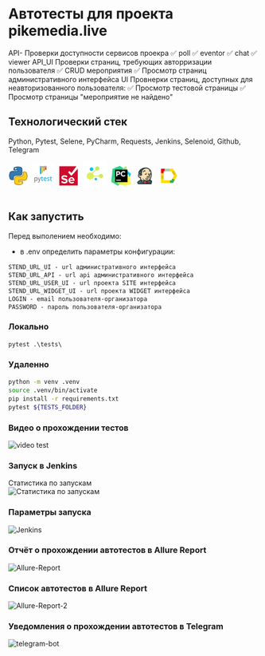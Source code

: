 # Автотесты для проекта pikemedia.live

API- Проверки доступности сервисов проекра
✅ poll
✅ eventor
✅ chat
✅ viewer
API_UI Проверки страниц, требующих авторризации пользователя
✅ CRUD мероприятия
✅ Просмотр страниц административного интерфейса
UI Провнерки страниц, доступных для неавторизованного пользователя:
✅ Просмотр тестовой страницы
✅ Просмотр страницы "мероприятие не найдено"


## Технологический стек
Python, Pytest, Selene, PyCharm, Requests, Jenkins, Selenoid, Github, Telegram

<p  align="left">
<div>
  <img src="https://github.com/Yunaika/yunaika/blob/main/img/logos/python.webp" title="Python" alt="Python" width="40" height="40"/>&nbsp;
  <img src="https://github.com/Yunaika/yunaika/blob/main/img/logos/pytest.png" title="Pytest" alt="Pytest" width="45" height="45"/>&nbsp; 
  <img src="https://github.com/Yunaika/yunaika/blob/main/img/logos/selenium-original.svg" title="Selenium" alt="Selenium" width="40" height="40"/>&nbsp;  
  <img src="https://github.com/Yunaika/yunaika/blob/main/img/logos/selene.png" title="Selene" alt="Selene" width="50" height="50"/>&nbsp; 
  <img src="https://github.com/Yunaika/yunaika/blob/main/img/logos/pycharm.png" title="PyCharm" alt="PyCharm" width="40" height="40"/>&nbsp;    
  <img src="https://github.com/Yunaika/yunaika/blob/main/img/logos/jenkins.png" title="Jenkins" alt="Jenkins" width="40" height="40"/>&nbsp;
  <img src="https://github.com/Yunaika/yunaika/blob/main/img/logos/Allure.svg" title="Allure Report" alt="Allure Report" width="40" height="40"/>&nbsp; 
</div>
<br>

## Как запустить
Перед выполением необходимо:
* в .env определить параметры конфигурации:
```
STEND_URL_UI - url административного интерфейса
STEND_URL_API - url api административного интерфейса
STEND_URL_USER_UI - url проекта SITE интерфейса
STEND_URL_WIDGET_UI - url проекта WIDGET интерфейса
LOGIN - email пользователя-организатора
PASSWORD - пароль пользователя-организатора
```

### Локально
```
pytest .\tests\  
```

### Удаленно
```bash
python -m venv .venv
source .venv/bin/activate
pip install -r requirements.txt
pytest ${TESTS_FOLDER}
```

### Видео о прохождении тестов
<img src="resources/3d6656547ae60edd5250624899e28f1c.mp4" alt="video test" border="0" />

### Запуск в Jenkins
Статистика по запускам <br >
<img src="test_python_mashroom/resources/img-1.png" alt="Статистика по запускам" border="0">

### Параметры запуска <br >
<div>
<img src="https://github.com/Alderon-first/test_python_mashroom/tree/master/resource/img-2.png" alt="Jenkins" border="0">
</div>

### Отчёт о прохождении автотестов в Allure Report
<img src="resources/img-3.png" alt="Allure-Report" border="0">

### Список автотестов в Allure Report
<img src="resources/img-4.png" alt="Allure-Report-2" border="0">

### Уведомления о прохождении автотестов в Telegram
<img src="resources/img-5.png" alt="telegram-bot" border="0">